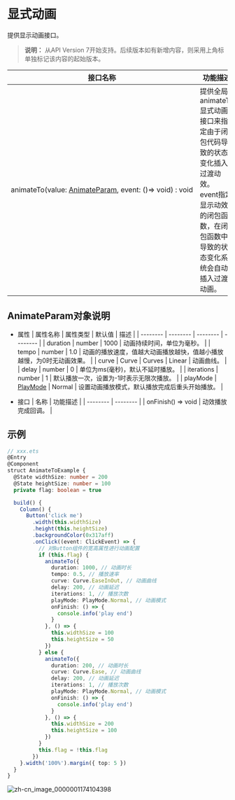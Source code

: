 # 显式动画

提供显示动画接口。

>  **说明：**
> 从API Version 7开始支持。后续版本如有新增内容，则采用上角标单独标记该内容的起始版本。


| 接口名称                                                     | 功能描述                                                     |
| ------------------------------------------------------------ | ------------------------------------------------------------ |
| animateTo(value:&nbsp;[AnimateParam](#animateparam对象说明),&nbsp;event:&nbsp;()=&gt;&nbsp;void)&nbsp;:&nbsp;void | 提供全局animateTo显式动画接口来指定由于闭包代码导致的状态变化插入过渡动效。<br/>event指定显示动效的闭包函数，在闭包函数中导致的状态变化系统会自动插入过渡动画。 |


## AnimateParam对象说明

- 属性
  | 属性名称 | 属性类型 | 默认值 | 描述 |
  | -------- | -------- | -------- | -------- |
  | duration | number | 1000 | 动画持续时间，单位为毫秒。 |
  | tempo | number | 1.0 | 动画的播放速度，值越大动画播放越快，值越小播放越慢，为0时无动画效果。 |
  | curve | Curve&nbsp;\|&nbsp;Curves | Linear | 动画曲线。 |
  | delay | number | 0 | 单位为ms(毫秒)，默认不延时播放。 |
  | iterations | number | 1 | 默认播放一次，设置为-1时表示无限次播放。 |
  | playMode | [PlayMode](ts-appendix-enums.md#playmode) | Normal | 设置动画播放模式，默认播放完成后重头开始播放。 |


- 接口
  | 名称 | 功能描述 |
  | -------- | -------- |
  | onFinish()&nbsp;=&gt;&nbsp;void | 动效播放完成回调。 |


## 示例

```ts
// xxx.ets
@Entry
@Component
struct AnimateToExample {
  @State widthSize: number = 200
  @State heightSize: number = 100
  private flag: boolean = true

  build() {
    Column() {
      Button('click me')
        .width(this.widthSize)
        .height(this.heightSize)
        .backgroundColor(0x317aff)
        .onClick((event: ClickEvent) => {
          // 对Button组件的宽高属性进行动画配置
          if (this.flag) {
            animateTo({
              duration: 1000, // 动画时长
              tempo: 0.5, // 播放速率
              curve: Curve.EaseInOut, // 动画曲线
              delay: 200, // 动画延迟
              iterations: 1, // 播放次数
              playMode: PlayMode.Normal, // 动画模式
              onFinish: () => {
                console.info('play end')
              }
            }, () => {
              this.widthSize = 100
              this.heightSize = 50
            })
          } else {
            animateTo({
              duration: 200, // 动画时长
              curve: Curve.Ease, // 动画曲线
              delay: 200, // 动画延迟
              iterations: 1, // 播放次数
              playMode: PlayMode.Normal, // 动画模式
              onFinish: () => {
                console.info('play end')
              }
            }, () => {
              this.widthSize = 200
              this.heightSize = 100
            })
          }
          this.flag = !this.flag
        })
    }.width('100%').margin({ top: 5 })
  }
}
```

![zh-cn_image_0000001174104398](figures/zh-cn_image_0000001174104398.gif)
